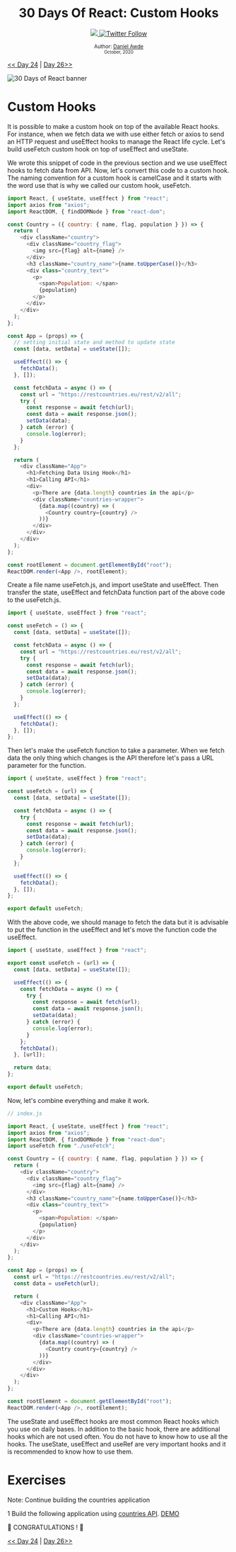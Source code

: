 <div align="center">
  <h1> 30 Days Of React: Custom Hooks</h1>
  <a class="header-badge" target="_blank" href="https://www.linkedin.com/in/DanielAwde9/">
  <img src="https://img.shields.io/badge/style--5eba00.svg?label=LinkedIn&logo=linkedin&style=social">
  </a>
  <a class="header-badge" target="_blank" href="https://twitter.com/DanielAwde9">
  <img alt="Twitter Follow" src="https://img.shields.io/twitter/follow/DanielAwde9?style=social">
  </a>

<sub>Author:
<a href="https://www.linkedin.com/in/DanielAwde9/" target="_blank">Daniel Awde</a><br>
<small> October, 2020</small>
</sub>

</div>

[<< Day 24](../24_projects/24_projects.md) | [Day 26>>](../26_Context/26_context.md)

![30 Days of React banner](../images/30_days_of_react_banner_day_25.jpg)

# Custom Hooks

It is possible to make a custom hook on top of the available React hooks. For instance, when we fetch data we with use either fetch or axios to send an HTTP request and useEffect hooks to manage the React life cycle. Let's build useFetch custom hook on top of useEffect and useState.

We wrote this snippet of code in the previous section and we use useEffect hooks to fetch data from API. Now, let's convert this code to a custom hook. The naming convention for a custom hook is camelCase and it starts with the word use that is why we called our custom hook, useFetch.

```js
import React, { useState, useEffect } from "react";
import axios from "axios";
import ReactDOM, { findDOMNode } from "react-dom";

const Country = ({ country: { name, flag, population } }) => {
  return (
    <div className="country">
      <div className="country_flag">
        <img src={flag} alt={name} />
      </div>
      <h3 className="country_name">{name.toUpperCase()}</h3>
      <div class="country_text">
        <p>
          <span>Population: </span>
          {population}
        </p>
      </div>
    </div>
  );
};

const App = (props) => {
  // setting initial state and method to update state
  const [data, setData] = useState([]);

  useEffect(() => {
    fetchData();
  }, []);

  const fetchData = async () => {
    const url = "https://restcountries.eu/rest/v2/all";
    try {
      const response = await fetch(url);
      const data = await response.json();
      setData(data);
    } catch (error) {
      console.log(error);
    }
  };

  return (
    <div className="App">
      <h1>Fetching Data Using Hook</h1>
      <h1>Calling API</h1>
      <div>
        <p>There are {data.length} countries in the api</p>
        <div className="countries-wrapper">
          {data.map((country) => (
            <Country country={country} />
          ))}
        </div>
      </div>
    </div>
  );
};

const rootElement = document.getElementById("root");
ReactDOM.render(<App />, rootElement);
```

Create a file name useFetch.js, and import useState and useEffect. Then transfer the state, useEffect and fetchData function part of the above code to the useFetch.js.

```js
import { useState, useEffect } from "react";

const useFetch = () => {
  const [data, setData] = useState([]);

  const fetchData = async () => {
    const url = "https://restcountries.eu/rest/v2/all";
    try {
      const response = await fetch(url);
      const data = await response.json();
      setData(data);
    } catch (error) {
      console.log(error);
    }
  };

  useEffect(() => {
    fetchData();
  }, []);
};
```

Then let's make the useFetch function to take a parameter. When we fetch data the only thing which changes is the API therefore let's pass a URL parameter for the function.

```js
import { useState, useEffect } from "react";

const useFetch = (url) => {
  const [data, setData] = useState([]);

  const fetchData = async () => {
    try {
      const response = await fetch(url);
      const data = await response.json();
      setData(data);
    } catch (error) {
      console.log(error);
    }
  };

  useEffect(() => {
    fetchData();
  }, []);
};

export default useFetch;
```

With the above code, we should manage to fetch the data but it is advisable to put the function in the useEffect and let's move the function code the useEffect.

```js
import { useState, useEffect } from "react";

export const useFetch = (url) => {
  const [data, setData] = useState([]);

  useEffect(() => {
    const fetchData = async () => {
      try {
        const response = await fetch(url);
        const data = await response.json();
        setData(data);
      } catch (error) {
        console.log(error);
      }
    };
    fetchData();
  }, [url]);

  return data;
};

export default useFetch;
```

Now, let's combine everything and make it work.

```js
// index.js

import React, { useState, useEffect } from "react";
import axios from "axios";
import ReactDOM, { findDOMNode } from "react-dom";
import useFetch from "./useFetch";

const Country = ({ country: { name, flag, population } }) => {
  return (
    <div className="country">
      <div className="country_flag">
        <img src={flag} alt={name} />
      </div>
      <h3 className="country_name">{name.toUpperCase()}</h3>
      <div class="country_text">
        <p>
          <span>Population: </span>
          {population}
        </p>
      </div>
    </div>
  );
};

const App = (props) => {
  const url = "https://restcountries.eu/rest/v2/all";
  const data = useFetch(url);

  return (
    <div className="App">
      <h1>Custom Hooks</h1>
      <h1>Calling API</h1>
      <div>
        <p>There are {data.length} countries in the api</p>
        <div className="countries-wrapper">
          {data.map((country) => (
            <Country country={country} />
          ))}
        </div>
      </div>
    </div>
  );
};

const rootElement = document.getElementById("root");
ReactDOM.render(<App />, rootElement);
```

The useState and useEffect hooks are most common React hooks which you use on daily bases. In addition to the basic hook, there are additional hooks which are not used often. You do not have to know how to use all the hooks. The useState, useEffect and useRef are very important hooks and it is recommended to know how to use them.

# Exercises

Note: Continue building the countries application

1 Build the following application using [countries API](https://restcountries.eu/rest/v2/all).
[DEMO](https://www.30daysofreact.com/day-23/countries-data)

🎉 CONGRATULATIONS ! 🎉

[<< Day 24](../24_projects/24_projects.md) | [Day 26>>](../26_Context/26_context.md)
